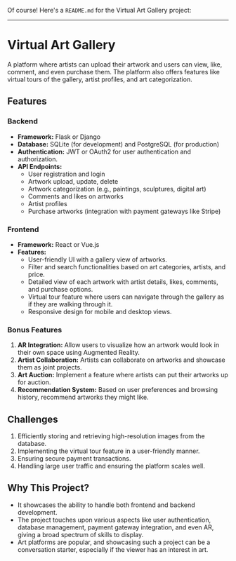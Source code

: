 Of course! Here's a `README.md` for the Virtual Art Gallery project:

---

# Virtual Art Gallery

A platform where artists can upload their artwork and users can view, like, comment, and even purchase them. The platform also offers features like virtual tours of the gallery, artist profiles, and art categorization.

## Features

### Backend

- **Framework:** Flask or Django
- **Database:** SQLite (for development) and PostgreSQL (for production)
- **Authentication:** JWT or OAuth2 for user authentication and authorization.
- **API Endpoints:** 
  - User registration and login
  - Artwork upload, update, delete
  - Artwork categorization (e.g., paintings, sculptures, digital art)
  - Comments and likes on artworks
  - Artist profiles
  - Purchase artworks (integration with payment gateways like Stripe)

### Frontend

- **Framework:** React or Vue.js
- **Features:**
  - User-friendly UI with a gallery view of artworks.
  - Filter and search functionalities based on art categories, artists, and price.
  - Detailed view of each artwork with artist details, likes, comments, and purchase options.
  - Virtual tour feature where users can navigate through the gallery as if they are walking through it.
  - Responsive design for mobile and desktop views.

### Bonus Features

1. **AR Integration:** Allow users to visualize how an artwork would look in their own space using Augmented Reality.
2. **Artist Collaboration:** Artists can collaborate on artworks and showcase them as joint projects.
3. **Art Auction:** Implement a feature where artists can put their artworks up for auction.
4. **Recommendation System:** Based on user preferences and browsing history, recommend artworks they might like.

## Challenges

1. Efficiently storing and retrieving high-resolution images from the database.
2. Implementing the virtual tour feature in a user-friendly manner.
3. Ensuring secure payment transactions.
4. Handling large user traffic and ensuring the platform scales well.

## Why This Project?

- It showcases the ability to handle both frontend and backend development.
- The project touches upon various aspects like user authentication, database management, payment gateway integration, and even AR, giving a broad spectrum of skills to display.
- Art platforms are popular, and showcasing such a project can be a conversation starter, especially if the viewer has an interest in art.

